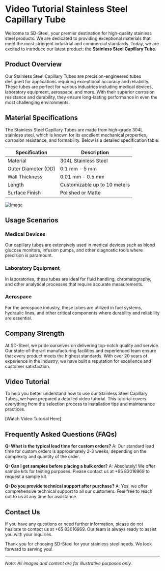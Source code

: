# Video Tutorial Stainless Steel Capillary Tube

Welcome to SD-Steel, your premier destination for high-quality stainless steel products. We are dedicated to providing exceptional materials that meet the most stringent industrial and commercial standards. Today, we are excited to introduce our latest product: the **Stainless Steel Capillary Tube**.

## Product Overview

Our Stainless Steel Capillary Tubes are precision-engineered tubes designed for applications requiring exceptional accuracy and reliability. These tubes are perfect for various industries including medical devices, laboratory equipment, aerospace, and more. With their superior corrosion resistance and durability, they ensure long-lasting performance in even the most challenging environments.

## Material Specifications

The Stainless Steel Capillary Tubes are made from high-grade 304L stainless steel, which is known for its excellent mechanical properties, corrosion resistance, and formability. Below is a detailed specification table:

| Specification | Description |
|---------------|-------------|
| Material      | 304L Stainless Steel |
| Outer Diameter (OD) | 0.1 mm - 5 mm |
| Wall Thickness | 0.01 mm - 0.5 mm |
| Length        | Customizable up to 10 meters |
| Surface Finish | Polished or Matte |

![Image](https://github.com/user-attachments/assets/2567258e-e124-4816-932d-1809bd27ef0b)

## Usage Scenarios

### Medical Devices
Our capillary tubes are extensively used in medical devices such as blood glucose monitors, infusion pumps, and other diagnostic tools where precision is paramount.

### Laboratory Equipment
In laboratories, these tubes are ideal for fluid handling, chromatography, and other analytical processes that require accurate measurements.

### Aerospace
For the aerospace industry, these tubes are utilized in fuel systems, hydraulic lines, and other critical components where durability and reliability are essential.

## Company Strength

At SD-Steel, we pride ourselves on delivering top-notch quality and service. Our state-of-the-art manufacturing facilities and experienced team ensure that every product meets the highest standards. With over 20 years of experience in the industry, we have built a reputation for excellence and customer satisfaction.

## Video Tutorial

To help you better understand how to use our Stainless Steel Capillary Tubes, we have prepared a detailed video tutorial. This tutorial covers everything from the selection process to installation tips and maintenance practices.

[Watch Video Tutorial Here]

## Frequently Asked Questions (FAQs)

**Q: What is the typical lead time for custom orders?**
A: Our standard lead time for custom orders is approximately 2-3 weeks, depending on the complexity and quantity of the order.

**Q: Can I get samples before placing a bulk order?**
A: Absolutely! We offer sample kits for testing purposes. Please contact us at +65 83016969 to request a sample kit.

**Q: Do you provide technical support after purchase?**
A: Yes, we offer comprehensive technical support to all our customers. Feel free to reach out to us at any time for assistance.

## Contact Us

If you have any questions or need further information, please do not hesitate to contact us at +65 83016969. Our team is always ready to assist you with your inquiries.

Thank you for choosing SD-Steel for your stainless steel needs. We look forward to serving you!

---

*Note: All images and content are for illustrative purposes only.*